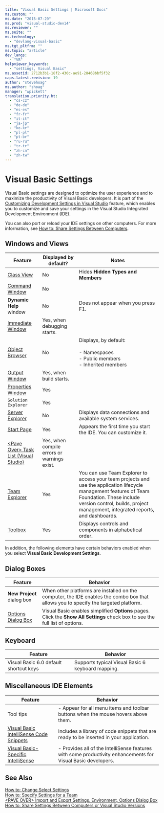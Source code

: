 ```yaml
---
title: "Visual Basic Settings | Microsoft Docs"
ms.custom: ""
ms.date: "2015-07-20"
ms.prod: "visual-studio-dev14"
ms.reviewer: ""
ms.suite: ""
ms.technology: 
  - "devlang-visual-basic"
ms.tgt_pltfrm: ""
ms.topic: "article"
dev_langs: 
  - "VB"
helpviewer_keywords: 
  - "settings, Visual Basic"
ms.assetid: 2712b3b1-18f2-430c-ae91-28468bbf5f32
caps.latest.revision: 19
author: "stevehoag"
ms.author: "shoag"
manager: "wpickett"
translation.priority.ht: 
  - "cs-cz"
  - "de-de"
  - "es-es"
  - "fr-fr"
  - "it-it"
  - "ja-jp"
  - "ko-kr"
  - "pl-pl"
  - "pt-br"
  - "ru-ru"
  - "tr-tr"
  - "zh-cn"
  - "zh-tw"
---
```

# Visual Basic Settings
Visual Basic settings are designed to optimize the user experience and to maximize the productivity of Visual Basic developers. It is part of the [Customizing Development Settings in Visual Studio](http://msdn.microsoft.com/en-us/22c4debb-4e31-47a8-8f19-16f328d7dcd3) feature, which enables you to customize and save your settings in the Visual Studio Integrated Development Environment (IDE).  
  
 You can also port or reload your IDE settings on other computers. For more information, see [How to: Share Settings Between Computers](http://msdn.microsoft.com/en-us/1131fb10-35c1-42da-9cd8-91aa3235b882).  
  
## Windows and Views  
  
|Feature|Displayed by default?|Notes|  
|---|---|---|    
|[Class View](/visualstudio/ide/viewing-the-structure-of-code)|No|Hides **Hidden Types and Members**|  
|[Command Window](/visualstudio/ide/reference/command-window)|No||  
|**Dynamic Help** window|No|Does not appear when you press F1.|  
|[Immediate Window](/visualstudio/ide/reference/immediate-window)|Yes, when debugging starts.||  
|[Object Browser](/visualstudio/ide/viewing-the-structure-of-code)|No|Displays, by default:<br /><br /> -   Namespaces<br />-   Public members<br />-   Inherited members|  
|[Output Window](/visualstudio/ide/reference/output-window)|Yes, when build starts.||  
|[Properties Window](/visualstudio/ide/reference/properties-window)|Yes||  
|`Solution Explorer`|Yes||  
|[Server Explorer](http://msdn.microsoft.com/library/4ea29b3b-bbb2-45e4-9082-eaf635c41c4d)|No|Displays data connections and available system services.|  
|[Start Page](/visualstudio/ide/customizing-the-start-page-for-visual-studio)|Yes|Appears the first time you start the IDE. You can customize it.|  
|[\<Pave Over> Task List (Visual Studio)](http://msdn.microsoft.com/en-us/ce97c0e2-5011-499a-b60a-dc5b9cc22654)|Yes, when compile errors or warnings exist.||  
|[Team Explorer](http://msdn.microsoft.com/library/1372e56c-b34f-42c2-b72c-94b57620c75c)|Yes|You can use Team Explorer to access your team projects and use the application lifecycle management features of Team Foundation. These include version control, builds, project management, integrated reports, and dashboards.|  
|[Toolbox](/visualstudio/ide/reference/toolbox)|Yes|Displays controls and components in alphabetical order.|  
  
 In addition, the following elements have certain behaviors enabled when you select **Visual Basic Development Settings**.  
  
## Dialog Boxes  
  
|Feature|Behavior|
|---|---|  
|**New Project** dialog box|When other platforms are installed on the computer, the IDE enables the combo box that allows you to specify the targeted platform.|  
|[Options Dialog Box](/visualstudio/ide/reference/options-dialog-box-visual-studio)|Visual Basic enables simplified **Options** pages. Click the **Show All Settings** check box to see the full list of options.|  
  
## Keyboard  
  
|Feature|Behavior|  
|---|---|  
|Visual Basic 6.0 default shortcut keys|Supports typical Visual Basic 6 keyboard mapping.|  
  
## Miscellaneous IDE Elements  
  
|Feature|Behavior|  
|---|---|  
|Tool tips|-   Appear for all menu items and toolbar buttons when the mouse hovers above them.|  
|[Visual Basic IntelliSense Code Snippets](../../../visual-basic/developing-apps/using-ide/intellisense-code-snippets.md)|Includes a library of code snippets that are ready to be inserted in your application.|  
|[Visual Basic-Specific IntelliSense](/visualstudio/ide/visual-basic-specific-intellisense)|-   Provides all of the IntelliSense features with some productivity enhancements for Visual Basic developers.|  
  
## See Also  
 [How to: Change Select Settings](http://msdn.microsoft.com/en-us/ec70b520-a3e3-43c9-929b-bdc732cd2147)   
 [How to: Specify Settings for a Team](http://msdn.microsoft.com/en-us/89eeee3d-dd5e-4815-a45b-c48add63a8aa)   
 [\<PAVE OVER> Import and Export Settings, Environment, Options Dialog Box](http://msdn.microsoft.com/en-us/536fb39a-83a4-4b5b-afd6-8e6c42f980fe)   
 [How to: Share Settings Between Computers or Visual Studio Versions](http://msdn.microsoft.com/en-us/1131fb10-35c1-42da-9cd8-91aa3235b882)